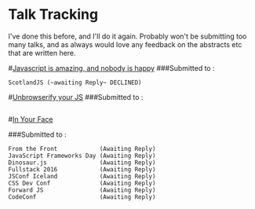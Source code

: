 # Talk Tracking

I've done this before, and I'll do it again. Probably won't be submitting too many talks, and as always would love any feedback on the abstracts etc that are written here. 

#[Javascript is amazing, and nobody is happy](https://github.com/shaundunne/talks-2016/blob/master/js-is-amazing.md)
###Submitted to :
  ```
  ScotlandJS (~awaiting Reply~ DECLINED)
  ```

#[Unbrowserify your JS](https://github.com/shaundunne/talks-2016/blob/master/unbrowserify-your-js.md)
###Submitted to :
  ```
  
  ```
  
  
#[In Your Face](https://github.com/shaundunne/talks-2016/blob/master/in-your-face.md)

###Submitted to :
  ```
  From the Front            (Awaiting Reply)
  JavaScript Frameworks Day (Awaiting Reply)
  Dinosaur.js               (Awaiting Reply)
  Fullstack 2016            (Awaiting Reply)
  JSConf Iceland            (Awaiting Reply)
  CSS Dev Conf              (Awaiting Reply)
  Forward JS                (Awaiting Reply)
  CodeConf                  (Awaiting Reply)

  ```
  

  
